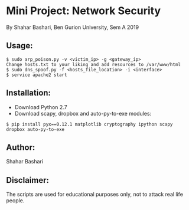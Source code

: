 # Mini Project: Network Security
By Shahar Bashari, Ben Gurion University, Sem A 2019


## Usage:
```
$ sudo arp_poison.py -v <victim_ip> -g <gateway_ip>
Change hosts.txt to your liking and add resources to /var/www/html
$ sudo dns_spoof.py -f <hosts_file_location> -i <interface>
$ service apache2 start 
```

## Installation:
* Download Python 2.7
* Download scapy, dropbox and auto-py-to-exe modules:
```
$ pip install pyx==0.12.1 matplotlib cryptography ipython scapy dropbox auto-py-to-exe
```

## Author:

Shahar Bashari

## Disclaimer:

The scripts are used for educational purposes only, not to attack real life people.
